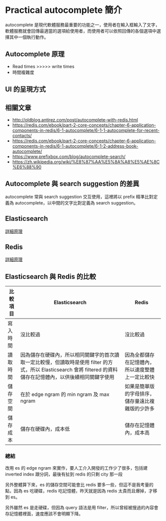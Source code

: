 # Practical autocomplete 簡介

autocomplete 是現代軟體服務最重要的功能之一，使用者在輸入框輸入了文字，軟體服務就會回傳最適當的選項給使用者，而使用者可以依照回傳的各個選項中選擇其中一個執行動作。

## Autocomplete 原理

* Read times >>>>> write times
* 時間複雜度

## UI 的呈現方式

## 相關文章

* http://oldblog.antirez.com/post/autocomplete-with-redis.html
* https://redis.com/ebook/part-2-core-concepts/chapter-6-application-components-in-redis/6-1-autocomplete/6-1-1-autocomplete-for-recent-contacts/
* https://redis.com/ebook/part-2-core-concepts/chapter-6-application-components-in-redis/6-1-autocomplete/6-1-2-address-book-autocomplete/
* https://www.prefixbox.com/blog/autocomplete-search/
* https://zh.wikipedia.org/wiki/%E8%87%AA%E5%8A%A8%E5%AE%8C%E6%88%90

## Autocomplete 與 search suggestion 的差異

autocomplete 常與 search suggestion 交互使用，這裡將以 prefix 精準比對定義為 autocomplete，以中間的文字比對定義為 search suggestion。

## Elasticsearch

[詳細原理](./elasticsearch.html)

## Redis

[詳細原理](./redis.html)

## Elasticsearch 與 Redis 的比較

|比較項目|Elasticsearch|Redis|
|-------|-------------|-----|
|寫入時間|沒比較過|沒比較過|
|讀取時間|因為儲存在硬碟內，所以相同關鍵字的首次讀取一定比較慢，但讀取時是使用 filter 的方式，所以 Elasticsearch 會將 filtered 的資料儲存在記憶體內，以供後續相同關鍵字使用|因為全都儲存在記憶體內，所以速度整體上一定比較快|
|儲存空間|在於 edge ngram 的 min ngram 及 max ngram|如果是簡單版的字母排序，儲存量遠比複雜版的少許多|
|儲存成本|儲存在硬碟內，成本低|儲存在記憶體內，成本高|

### 總結

改用 es 的 edge ngram 來實作，要人工介入開發的工作少了很多，包括建 inverted index 跟分詞，最後有扯到 redis 的只剩 city 那一段

另外整體算下來，es 的儲存空間可能會比 redis 要多一些，但這不是我考量的點，因為 es 吃硬碟，redis 吃記憶體，昨天就是因為 redis 太貴而且爆掉，才移到 es。

另外雖然 es 是走硬碟，但因為 query 語法是用 filter，所以曾經被搜過的內容會存記憶體裡面，速度應該不會明顯下降。
